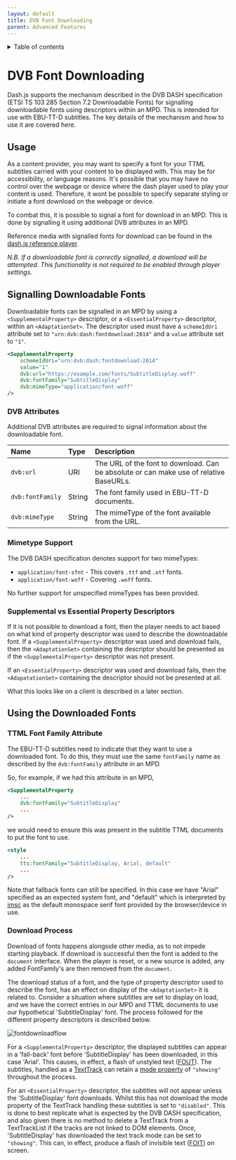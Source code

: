 ```yaml
---
layout: default
title: DVB Font Downloading
parent: Advanced Features
---
```


<details  markdown="block">
  <summary>
    Table of contents
  </summary>
  {: .text-delta }
1. TOC
{:toc}
</details>

# DVB Font Downloading

Dash.js supports the mechanism described in the DVB DASH specification (ETSI TS 103 285 Section 7.2 Downloadable Fonts) for signalling downloadable fonts using descriptors within an MPD.
This is intended for use with EBU-TT-D subtitles. The key details of the mechanism and how to use it are covered here.

## Usage

As a content provider, you may want to specify a font for your TTML subtitles carried with your content to be displayed with.
This may be for accessibility, or language reasons.
It's possible that you may have no control over the webpage or device where the dash player used to play your content is used.
Therefore, it wont be possible to specify separate styling or initiate a font download on the webpage or device.

To combat this, it is possible to signal a font for download in an MPD. This is done by signalling it using additional DVB attributes in an MPD.

Reference media with signalled fonts for download can be found in the [dash.js reference player](http://reference.dashif.org/dash.js/nightly/samples/dash-if-reference-player/).

_N.B. If a downloadable font is correctly signalled, a download will be attempted. This functionality is not required to be enabled through player settings._

## Signalling Downloadable Fonts

Downloadable fonts can be signalled in an MPD by using a `<SupplementalProperty>` descriptor, or a `<EssentialProperty>` descriptor, within an `<AdaptationSet>`.
The descriptor used must have a `schemeIdUri` attribute set to `"urn:dvb:dash:fontdownload:2014"` and a `value` attribute set to `"1"`.

```xml
<SupplementalProperty
    schemeIdUri="urn:dvb:dash:fontdownload:2014"
    value="1"
    dvb:url="https://example.com/fonts/SubtitleDisplay.woff"
    dvb:fontFamily="SubtitleDisplay"
    dvb:mimeType="application/font-woff"
/>
```

### DVB Attributes

Additional DVB attributes are required to signal information about the downloadable font.

| Name             | Type   | Description                                                                            |
|:---------------- |:-------|:---------------------------------------------------------------------------------------|
| `dvb:url`        | URI    | The URL of the font to download. Can be absolute or can make use of relative BaseURLs. |
| `dvb:fontFamily` | String | The font family used in EBU-TT-D documents.                                            |
| `dvb:mimeType`   | String | The mimeType of the font available from the URL.                                       |

### Mimetype Support

The DVB DASH specification denotes support for two mimeTypes:

* `application/font-sfnt` - This covers `.ttf` and `.otf` fonts.
* `application/font-woff` - Covering `.woff` fonts.

No further support for unspecified mimeTypes has been provided.

### Supplemental vs Essential Property Descriptors

If it is not possible to download a font, then the player needs to act based on what kind of property descriptor was used to describe the downloadable font.
If a `<SupplementalProperty>` descriptor was used and download fails, then the `<AdaptationSet>` containing the descriptor should be presented as if the `<SupplementalProperty>` descriptor was not present.

If an `<EssentialProperty>` descriptor was used and download fails, then the `<AdapatationSet>` containing the descriptor should not be presented at all.

What this looks like on a client is described in a later section.

## Using the Downloaded Fonts

### TTML Font Family Attribute

The EBU-TT-D subtitles need to indicate that they want to use a downloaded font. To do this, they must use the same `fontFamily` name as described by the `dvb:fontFamily` attribute in an MPD.

So, for example, if we had this attribute in an MPD,

```xml
<SupplementalProperty
    ...
    dvb:fontFamily="SubtitleDisplay"
    ...
/>
```

we would need to ensure this was present in the subtitle TTML documents to put the font to use.

```xml
<style
    ...
    tts:fontFamily="SubtitleDisplay, Arial, default"
    ...
/>
```

Note that fallback fonts can still be specified. In this case we have "Arial" specified as an expected system font, and "default" which is interpreted by [imsc](https://www.w3.org/TR/ttml-imsc1.1/) as the default monospace serif font provided by the browser/device in use.

### Download Process

Download of fonts happens alongside other media, as to not impede starting playback.
If download is successful then the font is added to the `document` interface.
When the player is reset, or a new source is added, any added FontFamily's are then removed from the `document`.

The download status of a font, and the type of property descriptor used to describe the font, has an effect on display of the `<AdaptationSet>` it is related to.
Consider a situation where subtitles are set to display on load, and we have the correct entries in our MPD and TTML documents to use our hypothetical 'SubtitleDisplay' font.
The process followed for the different property descriptors is described below.

![fontdownloadflow]({{site.baseurl}}/assets/images/font-download-flowchart.png)

For a `<SupplementalProperty>` descriptor, the displayed subtitles can appear in a 'fall-back' font before 'SubtitleDisplay' has been downloaded, in this case 'Arial'. This causes, in effect, a flash of unstyled text ([FOUT](https://fonts.google.com/knowledge/glossary/fout)). The subtitles, handled as a [TextTrack](https://developer.mozilla.org/en-US/docs/Web/API/TextTrack) can retain a [mode property](https://developer.mozilla.org/en-US/docs/Web/API/TextTrack/mode) of `"showing"` throughout the process.

For an `<EssentialProperty>` descriptor, the subtitles will not appear unless the 'SubtitleDisplay' font downloads. Whilst this has not download the mode property of the TextTrack handling these subtitles is set to `"disabled"`. This is done to best replicate what is expected by the DVB DASH specification, and also given there is no method to delete a TextTrack from a TextTrackList if the tracks are not linked to DOM elements. Once, 'SubtitleDisplay' has downloaded the text track mode can be set to `"showing"`. This can, in effect, produce a flash of invisible text ([FOIT](https://fonts.google.com/knowledge/glossary/foit)) on screen.
